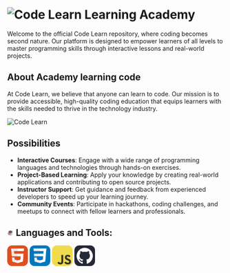 # <img src="https://github.com/Tarikul-Islam-Anik/tarikul-islam-anik/raw/main/assets/images/Nerd%20Face.pngCode" width="40" title="Code Learn"> Learning Academy

Welcome to the official Code Learn repository, where coding becomes second nature. Our platform is designed to empower learners of all levels to master programming skills through interactive lessons and real-world projects.

## About Academy learning code

At Code Learn, we believe that anyone can learn to code. Our mission is to provide accessible, high-quality coding education that equips learners with the skills needed to thrive in the technology industry.

<img src="https://s31.picofile.com/file/8473877376/6.jpg" title="Code Learn">

## Possibilities

- **Interactive Courses**: Engage with a wide range of programming languages and technologies through hands-on exercises.
- **Project-Based Learning**: Apply your knowledge by creating real-world applications and contributing to open source projects.
- **Instructor Support**: Get guidance and feedback from experienced developers to speed up your learning journey.
- **Community Events**: Participate in hackathons, coding challenges, and meetups to connect with fellow learners and professionals.


## <img src="https://github.com/Tarikul-Islam-Anik/tarikul-islam-anik/raw/main/assets/images/Hot%20Beverage.png" width="15"/> Languages and Tools:
<img src="https://github.com/tandpfun/skill-icons/blob/main/icons/HTML.svg" width="48" title="HTML"> <img src="https://github.com/tandpfun/skill-icons/blob/main/icons/CSS.svg" width="48" title="CSS"> <img src="https://github.com/tandpfun/skill-icons/blob/main/icons/JavaScript.svg" width="48" title="Javascript"> <img src="https://github.com/tandpfun/skill-icons/blob/main/icons/Github-Dark.svg" width="48" title="Github">
